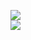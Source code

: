 [![](https://img.shields.io/badge/Made%20With-Github%20Spray-lightgrey.svg?style=for-the-badge&logo=github)](https://github.com/Annihil/github-spray#1659)  
[![](https://i.imgur.com/2DrTn0Z.gif)](https://github.com/Annihil/github-spray)